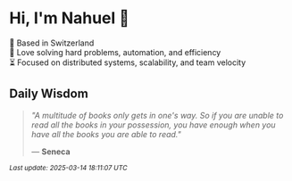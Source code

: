 # Hi, I'm Nahuel :tiger:

📍 Based in Switzerland  
💪 Love solving hard problems, automation, and efficiency  
⏳ Focused on distributed systems, scalability, and team velocity  

## Daily Wisdom
> _"A multitude of books only gets in one's way. So if you are unable to read all the books in your possession, you have enough when you have all the books you are able to read."_  
>
> — **Seneca**

<sub>*Last update: 2025-03-14 18:11:07 UTC*</sub>
